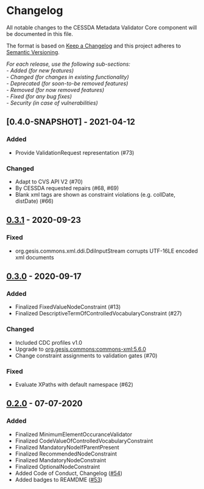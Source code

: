 # Changelog
All notable changes to the CESSDA Metadata Validator Core component will be documented in this file.

The format is based on [Keep a Changelog](http://keepachangelog.com/en/1.0.0/)
and this project adheres to [Semantic Versioning](http://semver.org/spec/v2.0.0.html).

*For each release, use the following sub-sections:*  
*- Added (for new features)*  
*- Changed (for changes in existing functionality)*  
*- Deprecated (for soon-to-be removed features)*  
*- Removed (for now removed features)*  
*- Fixed (for any bug fixes)*  
*- Security (in case of vulnerabilities)*

## [0.4.0-SNAPSHOT] - 2021-04-12

### Added
- Provide ValidationRequest representation (#73)

### Changed
- Adapt to CVS API V2 (#70)
- By CESSDA requested repairs (#68, #69)
- Blank xml tags are shown as constraint violations (e.g. collDate, distDate) (#66)

## [0.3.1] - 2020-09-23

### Fixed
- org.gesis.commons.xml.ddi.DdiInputStream corrupts UTF-16LE encoded xml documents

## [0.3.0] - 2020-09-17

### Added
- Finalized FixedValueNodeConstraint (#13)
- Finalized DescriptiveTermOfControlledVocabularyConstraint (#27)

### Changed
- Included CDC profiles v1.0 
- Upgrade to [org.gesis.commons:commons-xml:5.6.0](https://git.gesis.org/java-commons/commons-xml/tree/v5.6.0)
- Change constraint assignments to validation gates (#70)

### Fixed
- Evaluate XPaths with default namespace (#62)

## [0.2.0] - 07-07-2020

### Added
- Finalized MinimumElementOccuranceValidator
- Finalized CodeValueOfControlledVocabularyConstraint
- Finalized MandatoryNodeIfParentPresent
- Finalized RecommendedNodeConstraint
- Finalized MandatoryNodeConstraint
- Finalized OptionalNodeConstraint
- Added Code of Conduct, Changelog ([#54](https://bitbucket.org/cessda/cessda.cmv.core/issues/54))
- Added badges to REAMDME ([#53](https://bitbucket.org/cessda/cessda.cmv.core/issues/53))


[0.4.0]: https://bitbucket.org/cessda/cessda.cmv.core/src/v0.4.0
[0.3.1]: https://bitbucket.org/cessda/cessda.cmv.core/src/v0.3.1
[0.3.0]: https://bitbucket.org/cessda/cessda.cmv.core/src/v0.3.0
[0.2.0]: https://bitbucket.org/cessda/cessda.cmv.core/src/v0.2.0

